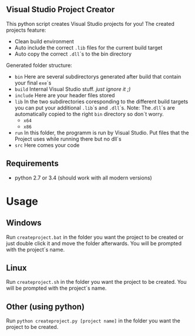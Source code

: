 ## Visual Studio Project Creator
This python script creates Visual Studio projects for you! 
The created projects feature:
- Clean build environment
- Auto include the correct `.lib` files for the current build target
- Auto copy the correct `.dll`´s to the bin directory
 
Generated folder structure:
- `bin` Here are several subdirectorys generated after build that contain your final `exe`´s
- `build` Internal Visual Studio stuff. *just ignore it ;)*
- `include` Here are your header files stored
- `lib` In the two subdirectories coresponding to the different build targets you can put your additional `.lib`´s and `.dll`´s. Note: The`.dll`´s are automatically copied to the right `bin` directory so don´t worry.
  - `x64` 
  - `x86`
- `run` In this folder, the programm is run by Visual Studio. Put files that the Project uses while running there but no dll´s
- `src` Here comes your code


## Requirements
- python 2.7 or 3.4 (should work with all modern versions)

# Usage
## Windows
Run `createproject.bat` in the folder you want the project to be created or just double click it and move the folder afterwards.
You will be prompted with the project´s name.
## Linux
Run `createproject.sh` in the folder you want the project to be created.
You will be prompted with the project´s name.
## Other (using python)
Run `python createproject.py [project name]` in the folder you want the project to be created.
